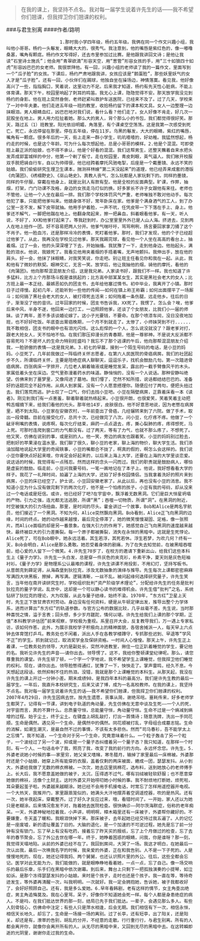 > 在我的课上，我坚持不点名。我对每一届学生说着许先生的话——我不希望你们翘课，但我捍卫你们翘课的权利。

###与君生别离
####作者/路明

						1.那时我小学四年级，杨约五年级。我俩在同一个作文兴趣小组，我叫他小哥哥。杨约一头鬈发，眼睛大大的，很秀气。我注意到，他的嘴唇是紫红色的，像一嘟噜桑葚，嘴角有颗痣。杨约作文写得好，还去市里参加过比赛。是他跟我讲回文诗；是他让我读“石室诗士施氏”；他会用“青翠欲滴”形容天空，用“葱管”形容女孩的手，用“三十如狼四十如虎”形容凶巴巴的女老师。我很崇拜他。有一回，兴趣小组的老师读了我的一篇作文，里面写到一个“瓜子脸”的女孩。下课后，杨约严肃地跟我讲，女孩应该是“鹅蛋脸”，那些妖里妖气的女人才是“瓜子脸”。还有一回，小伙伴们在踢球，他独自坐在操场边，神情落寞。看见我，他好像高兴了一些，指指胸口，笑着说，这里动力不足。后来我才知道，杨约有先天性心脏病，不能上体育课。那天下午，校园里响起了刺耳的鸣笛。我无心上课，隐隐觉得不安。那天放学我没见到杨约的身影。他在班上突然昏倒，老师赶紧叫救护车送医院，已经来不及了。过了几天，学校来了一对中年夫妻。他们走进五年级一班的教室，收拾杨约留下的课本和文具。女人一边整理一边抹眼泪。男人眼睛血红，凶巴巴地对我们说，看什么看？他们走了。女人好像不肯走，好几次一屁股坐在地上。男人用力拉扯着她。那么大的男人，背个那么小的书包，我们都觉得很好笑。那天，路过五（1）班教室。阳光依旧明媚，角落里，有个课桌空空荡荡。这是我第一次感受到死亡。死亡，永远停留在那里。停在五年级，停在11岁。乌黑的鬈发，大大的眼睛，紫红的嘴唇，嘴角有一颗痣。很多年后的一天，街上走来一群小学生，叽叽喳喳的，好幼稚。我猛然想起，杨约走的时候，也是这个年龄。可为什么每次想起他，总是小哥哥的模样。2.他是个混混。可即使班上最正派的姑娘，也不得不承认，他是个好看的混混。我们这帮男生，还整天蘸着自来水把头发弄成郭富城样的中分，他第一个剃了板寸。走在校园里，青皮刺眼，英气逼人。我们敞开校服双手脱把骑自行车，自以为帅得很，他已经跨着摩托风驰电掣，后座是一个戴墨镜、永远不笑的姑娘。我们偷偷研究生理卫生课本，揣测祥林嫂“第二天没起来”的道理，他已经弄来成套的港版《肉蒲团》、《绣榻野史》、《巫山艳史》。真教人丧气，怎么玩都是人家玩剩下的。同样的墨镜，同样的牛仔服，穿戴在他身上，就是比别人有款有型。他是全校的反面典型。旷课，作弊，抽烟，打架，门门功课不及格，身边的女孩走马灯似的换。好多家长不许子女跟他有来往。老师也不管他，让他一个人坐在最后一排。我们那个学校体罚风气严重，老师唯独不敢对他动手。每次他犯了事，只能把他爹叫来。他娘身体不好，常年卧床在家。他爹是个满身酒气的工人，到了办公室一言不发，解下皮带就抽。他用手护着脸，一声不吭，任凭皮带一下下落在手上、身上。他爹还不解气，一脚把他踹在地上。他翻身爬起来，擦一把鼻血，斜着眼看他爹。有一天，听人说，不好了，XX和他爹打起来了。等我赶到时，办公室里里外外已是人山人海。挤进去，见到两人在地上扭作一团。好不容易把两人分开。他爹气喘吁吁，骂骂咧咧，扬言要回家拿刀捅了这个不肖子。他一脸血污，还是那样冷冷的表情，死盯着他爹。那时，我们才发现，他的个子已经超过他爹了。从此，我再没在学校见过他爹。那天我踢完球，看见他一个人坐在高高的看台上，抽着烟。过了一会，他的头深深埋了下去，开始抽搐。我犹豫了一下，走到他身边。他抬起头，满脸的泪水。他说，我娘死了。我看见他用夹着烟的手捂着嘴，无声地颤抖。我伸出手，放在他的肩头。好一会，他抹了抹眼睛，对我笑笑说，你走吧。别让班主任看见你和我在一起。从此，我和他有了微妙的默契。眼神交汇，无言一笑。放学后，他让我抽他的烟，骑他的摩托，看他的《肉蒲团》。他向那帮混混朋友介绍，这是我兄弟。人家读书好，跟我们不一样。我也知道了许多猛料，比方上个月那场斗殴是谁挑起的；比方高中部某某女生，其实是黑社会老大的女人；比方班上最一本正经、最嫉恶如仇的团支书，去年给他塞过情书。初中毕业，我离开了小镇。那时日子过得慢。起初几年，还能听到一些他的传闻——如何在镇上称王称霸；如何出面摆平了一场厮斗；如何搞了黑社会老大的女人，被打得死去活来；如何拖着一条伤腿，远走他乡。往后的日子，渐渐没了他的音讯。过年回家的时候，团支书告诉我，XX死了。我愣了。怎么会？唉，他爹后来中风，半身不遂，他回来一边打工，一边照顾他爹。还谈了个女朋友，比我们小一届的师妹。谈了两年，差不多该谈婚论嫁了。这小子光要钱，不要命。在那个喷漆车间，没日没夜地加班，也不好好吃饭。年底查出胃癌晚期，一个月不到就走了。太惨了，小师妹哭到不行......我不敢相信，团支书的眼中也有泪光闪烁。这么彪悍的一个人，怎么说没就没了？跟老爹对打，跟老大抢女人，天不怕地不怕。在我们那压抑漫长的青春期，他是一尊邪神。不是说大反派都不容易死吗？不是坏人的生命力特别旺盛吗？我忘不了那个逃课的午后，他向那帮混混朋友介绍我，一脸骄傲的表情——这是我兄弟。3.初七的早晨，接到一个陌生号码的电话，是小豆的妈妈。小豆死了。几年前我做过一阵临终关怀志愿者，在第六人民医院的骨癌病房。我们的社团起步不久，所谓临终关怀，主要是陪绝症病人聊聊天，逗逗乐子，找机会鼓励几句。第一次踏进骨癌病房。四张病床一字排开，几位老人躺着输液或是睡觉发呆，露出的一截手臂像风干的木头。家属低着头坐在床边。空气里弥漫着药水的味道。静悄悄的，没有一个人说话。那种安静叫绝望。仿佛来到了噩梦里，又像闯进了墓地。我们懵了，茫然不知所措，说话都结结巴巴的。准备好的话题完全不起作用。从病人到家属，没有一个人愿意搭理你。随便应付了两句，便把头扭过去。我们落荒而逃。护士叹了一口气，你们去找小豆吧。小豆在隔壁病房，正靠着床看一本《读者》。刚见到我们有一点害羞，聊着聊着就热络起来。小豆很开朗，也很爱笑，笑着笑着主动把鸭舌帽摘下来，给我们看他的光头。那年他14岁，皮肤很白。他不好意思地说，因为老憋在病房里，晒不到太阳。小豆家在安徽农村，一年前查出了骨癌，几经辗转来到了六院。做了手术，取出一段骨髓。目前在接受化疗。总共十次，已经做完了八次。问小豆，化疗疼不疼。他做了一个龇牙咧嘴的表情，说疼啊，每次化疗结束，麻药一点点退去，疼，撕心裂肺的疼，疼得想死，马上死。可那时连爬到窗口的力气都没有。过了两天，等有了力气，也就不那么疼了，不想死了。他又笑，仿佛在说别的事，或是别的人。他一笑，旁边的病友也跟着笑。小豆的妈妈别过脸去，把削好的苹果浸在温水里。我们聊了很久，聊小豆的老家，聊上海的物价，聊大学生活。我们添油加醋地说起大学里的奇闻轶事，小豆的嘴都合不拢了，啊真的假的，啊怎么会这样的。我们说小豆你要快点好起来哦，你肯定会好起来的，以后来上海上大学，还要在上海的大学里谈恋爱。说这话的时候，我觉得有一点残忍。然而这样的念头一闪而过。我们的职责就是鼓励病人，哪怕是虚妄的鼓励。临走前，小豆问我要号码，一笔一画地记在了本子上。他说，我好想看看大学的样子。我花了一礼拜时间，拍遍了上海的大学，还拍了好多校园情侣。当我拿着洗好的照片来到病房，小豆的床已经空了。护士说，小豆回安徽老家了。从此以后，再也没有小豆的消息。我不知道小豆为什么没有做完剩下的两次化疗，他不是一个怕疼的孩子。小豆有我的号码，却从没来过一个电话或是短信。或许，他已经好了吧?在宇宙中，飘浮着无数黑洞。它们是巨大恒星坍塌的产物。引力之强，连光都无法逃脱，所谓“黑”；吞噬一切物质，所谓“洞”。在黑洞的附近，时空被强大的引力场扭曲，那里，是时间的尽头。霍金讲过一个故事，Bob和Alice是两名宇航员，他们接近了一个黑洞。不知为何，Alice突然飘向黑洞。Bob看到，Alice正飞向黑洞的边缘，时间的终点。她的动作越来越慢，最后完全停滞了，她的微笑慢慢凝固、定格，像一张照片。而Alice面临的却是另一番景象。在强大引力的作用下，她感觉自己飞向黑洞的速度越来越快，最终被巨大的引力差撕裂。每一个原子都被撕裂，消失在永恒的黑暗中。这就是生死悖论。Alice死了，可在Bob眼中，她永远活着。其生若浮，其死若休。浮生若梦，为欢几何？终有一天，Bob会明白，Alice是那么勇敢。她忍受着身体的剧痛，为了在失去知觉前，在被黑暗吞噬前，给心爱的人留下一个微笑。4.许先生70岁了，在校方的邀请下重新出山，给我们这些本科生上《量子力学》。许先生一头白发，总是穿一件灰色的夹克衫，朴素干净，夏天则是灰色短袖衬衫。《量子力学》是物理系公认最难的课程，许先生讲课不用投影，不用幻灯，坚持写板书。从普朗克到薛定谔，从海森堡到狄拉克，涉及无数抽象的演绎与推导。先生每次上课都密密麻麻写满四大块黑板，擦掉，再写满。逻辑清晰，一丝不乱。被问起缘何选择研究量子，许先生笑言，当年他在南开读研究生时，学校组织批判“资产阶级学术理论”，分配给许先生的任务是批判狄拉克的量子学说。乱世中，这却是一个可以静心读书的难得机会。许先生借“批判”之名，系统钻研了狄拉克的理论，大为叹服，从此与量子结缘，始终不渝。1970年，“东方红”卫星上天时，先生正下放甘肃农村劳动。身边没有任何资料，硬是从牛顿定律出发，推导出整个力学体系，进而计算出“东方红”的轨道参数。与官方公布的数据比较，几乎丝毫不差。先生说，当时那种喜悦之情，溢于言表；回头想，多少岁月蹉跎，情何以堪。许先生给我们上课的那个学期，正值“本科教学评估团”前来视察，学校极为重视。系里召开大会，反复教导我们，万一遇上专家私访，该如何作答。此外，为展示我校学子积极向上的精神面貌，各宿舍摊派一人，每天早上六点钟去体育馆打乒乓。教务处也不闲着，派出人手在各教学楼蹲守，专抓那些迟到、早退等“学风不正”的学生。抓到就记过，取消奖学金及保研资格。一时间人心惶惶。那天上午，许先生正上着课，一位教务处的领导，大约是副处长，突然冲进教室，揪住一位正趴着睡觉的学生，要记他的名。我听见许先生的声音——请你出去。领导愣了。这不，我给你整顿课堂纪律呢。那么，请您尊重我的课堂。许先生顿了顿，一个字一个字地说，我不希望学生上课睡觉，但我捍卫他们睡觉的权利。现在，请你出去。领导脸憋得通红，犹豫了一下，怏怏走了。掌声雷鸣，经久不息。今天想起这段话，依然抑制不住的热泪。没错，我就是那个上课睡觉的本科生。从那天起，我没在许先生的课上开过一分钟小差。期末成绩98，是我四年本科的最高分。我们是许先生教的最后一届学生。一年后，我直升本校研究生，后来又读了博，成为一名高校教师。在我的课上，我坚持不点名。我对每一届学生说着许先生的话——我不希望你们翘课，但我捍卫你们翘课的权利。2007年4月29日，许先生因病去世。按先生遗愿，丧事从简，谢绝吊唁。噩耗传来，好多老师学生都哭了。记得有一节课，讲到电子轨道的角动量，先生仿佛在无意中谈及生死——一个人的死，对宇宙而言，真的不算什么。总质量守恒，总能量守恒，角动量守恒。生命不过是一个熵减到熵增的过程。始于尘土，终于尘土。在键盘上胡乱敲打，打出一首情诗；随意洗牌，洗出一手同花顺。生命是偶然。遇见另一个生命，是偶然中的偶然。同花顺被打乱，字母组合成墓志铭。生命的消解，如潮生潮灭，是最自然不过的事情，不该有太多悲伤。然而“司马春衫，吾不能学太上之忘情”。我不知道，一个生命对于另一个生命，究竟意味着什么。一个粒子轰击了另一个粒子，一个波经过了另一个波，抑或是一个量子态纠缠着另一个量子态？我只知道，在那样一个时刻，有一个人、一句话击中了我，照亮了我，改变了我的前行的方向。永远怀念您。许先生。5.外婆老说她小时候的事——家里穷，她父亲又嗜赌，寒冬腊月，输掉了家里最后一床棉被。外婆那时还是个小姑娘，她穿上所有能穿的衣服，盖着仅剩的两床被面，蜷成一团，瑟瑟发抖。从小到大，外婆给我做了无数的棉衣棉被。一次次，她去店里挑棉花，选布料，送到她放心的老师傅手上。长大后，我不愿意盖她做的被子，太沉，压得透不过气，哪有羽绒被轻软舒服；也不愿意穿她做的棉袄，活像个土财主。这时外婆又开始唠叨她小时候的事。我不耐烦地打断她，烦死啦，耳朵要起茧子啦。外婆越来越糊涂。她已经不会用手机接电话，时常忘了怎样用遥控器开电视。一个大热天，我推开门，家里跟蒸笼似的，她满头大汗地摆弄着空调遥控器，吹的是热风。还有一次，她半夜起床，穿戴整齐。过了好久才反应过来，哦，看错时间了。一开始，家人还以为她只是老糊涂。后来情况愈发不对，拖着她去医院检查。很快确诊——阿尔茨海默症，俗称的老年痴呆。一天，外婆神秘地拉着我，小声讲，明明啊，樟木箱里还有一床被子，外婆帮你藏好的。不要嫌重，冬天盖了暖和。我眼泪快掉下来。那床被子，去年起她已经交待过我五遍了。人的记忆是一座废墟，新的遗址覆盖了旧的。大脑的退化，是一个加速的不可逆过程。她先是忘了前一分钟有没有锁门，忘了早上有没有吃药，接着忘了昨天买的报纸，忘了上个月做过的检查，忘了去年的春节聚会，忘了外公去世在哪一年。终于，她睁着困惑的眼睛，问我，你是谁呀？那一刻，我觉得天塌地陷。从前的外婆已经不在了。我回到房间，大哭了一场。我这才明白，在她最后一次认出我，最后一次唤我名字的时候，我亲爱的外婆，正在和我告别。人不是一下子死的。人是慢慢地死的。现在，她还记得我妈、两个舅舅，也还认识照片里的外公。往后，这些全都会忘记。医学对此无能为力，我们能做的，就是眼睁睁地看着她，一点一点，忘了自己。像一场交响乐的最后乐章，乐手们在黑暗中依次谢幕。到后来，舞台上只剩下一把孤独演奏的小提琴，如泣如诉。是那个冻得瑟瑟发抖的小姑娘。来时是个孩子，走时也还是个孩子。我一直在等，等待奇迹发生，等外婆再清醒一次，叫我明明。一次就好。我一定会拥抱她，告诉她，被子我都收好了，会好好照顾自己。还有，我是多么爱她。6.早年看韩剧，老有这样的情节，女主角查出绝症，男主角追悔莫及。我在心里骂，呆子，好像你不知道她会死一样。每个人都是身患绝症的病人。不是吗，在我们抵达世界的那一刻，结局已先于我们抵达。一辈子，会遇见那么多人。有些人刻骨铭心，仿佛命中注定；有些人只是萍水相逢，后会无期。我们相信有下一次，相信永恒，相信天长地久，却忘了，生命是一场接一场的离别。过了长亭，还有短亭，出了阳关，还是阳关。却还是有，潦草的告别，胡乱的分开，不经意的走散。行行重行行，与君生别离。所有的人都会离开你，就像你会离开所有的人。从无尽的黑暗中来，又回到无尽的黑暗中去。在这转瞬即逝的光阴里，谢谢你走过我的生命。			  		